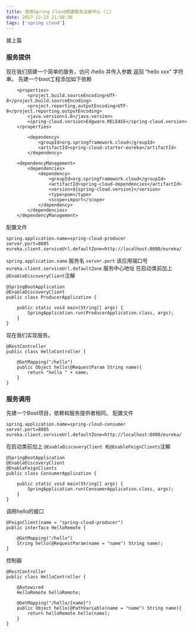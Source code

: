 ```yaml
---
title: 使用Spring Cloud搭建服务注册中心（二）
date: 2017-12-23 21:58:36
tags: ['spring cloud']
---
```

接上篇
### 服务提供
现在我们搭建一个简单的服务，访问 /hello 并传入参数 返回 “hello  xxx” 字符串。
先建一个boot工程添加如下依赖
```
	<properties>
		<project.build.sourceEncoding>UTF-8</project.build.sourceEncoding>
		<project.reporting.outputEncoding>UTF-8</project.reporting.outputEncoding>
		<java.version>1.8</java.version>
		<spring-cloud.version>Edgware.RELEASE</spring-cloud.version>
	</properties>

		<dependency>
			<groupId>org.springframework.cloud</groupId>
			<artifactId>spring-cloud-starter-eureka</artifactId>
		</dependency>

	<dependencyManagement>
		<dependencies>
			<dependency>
				<groupId>org.springframework.cloud</groupId>
				<artifactId>spring-cloud-dependencies</artifactId>
				<version>${spring-cloud.version}</version>
				<type>pom</type>
				<scope>import</scope>
			</dependency>
		</dependencies>
	</dependencyManagement>
```

配置文件
```
spring.application.name=spring-cloud-producer
server.port=8085
eureka.client.serviceUrl.defaultZone=http://localhost:8080/eureka/
```
`spring.application.name` 服务名
`server.port` 该应用端口号
`eureka.client.serviceUrl.defaultZone` 服务中心地址
在启动类前加上`@EnableDiscoveryClient`注解
```
@SpringBootApplication
@EnableDiscoveryClient
public class ProducerApplication {

	public static void main(String[] args) {
		SpringApplication.run(ProducerApplication.class, args);
	}
}
```
现在我们实现服务。
```
@RestController
public class HelloController {

    @GetMapping("/hello")
    public Object hello(@RequestParam String name){
        return "hello " + name;
    }
}
```
### 服务调用
先建一个Boot项目，依赖和服务提供者相同。
配置文件
```
spring.application.name=spring-cloud-consumer
server.port=8085
eureka.client.serviceUrl.defaultZone=http://localhost:8000/eureka/
```
在启动类前加上 `@EnableDiscoveryClient
和@EnableFeignClients`注解
```
@SpringBootApplication
@EnableDiscoveryClient
@EnableFeignClients
public class ConsumerApplication {

	public static void main(String[] args) {
		SpringApplication.run(ConsumerApplication.class, args);
	}
}
```
调用hello的接口
```
@FeignClient(name = "spring-cloud-producer")
public interface HelloRemote {

    @GetMapping("/hello")
    String hello(@RequestParam(name = "name") String name);
}

```
控制器
```
@RestController
public class HelloController {

    @Autowired
    HelloRemote helloRemote;

    @GetMapping("/hello/{name}")
    public Object hello(@PathVariable(name = "name") String name){
        return helloRemote.hello(name);
    }
}

```
